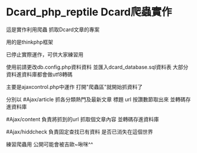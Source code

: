 # Dcard_php_reptile Dcard爬蟲實作
這是實作利用爬蟲 抓取Dcard文章的專案

用的是thinkphp框架

已停止實際運作，可供大家練習用

使用前請更改db.config.php資料資料
並匯入dcard_database.sql資料表
大部分資料進資料庫都會做utf8轉碼

主要是ajaxcontrol.php中運作
打開"爬蟲區"就開始抓資料了

分別以
#Ajax/article
抓各分類熱門及最新文章
標題 url 按讚數節取出來
並轉碼存進資料庫

#Ajax/content
負責將抓到的url
抓取個文章內容
並轉碼存進資料庫

#Ajax/hiddcheck
負責固定查找已有資料
是否已消失在這個世界

練習爬蟲用 公開可能會被吉歐~啾咪^^
